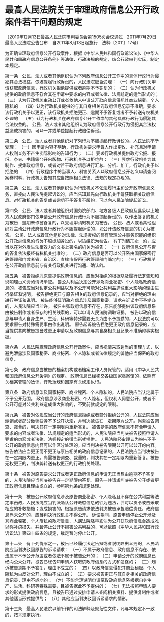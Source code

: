 # 最高人民法院关于审理政府信息公开行政案件若干问题的规定


（2010年12月13日最高人民法院审判委员会第1505次会议通过 2011年7月29日最高人民法院公告公布 自2011年8月13日起施行 法释〔2011〕17号）

为正确审理政府信息公开行政案件，根据《中华人民共和国行政诉讼法》、《中华人民共和国政府信息公开条例》等法律、行政法规的规定，结合行政审判实际，制定本规定。

第一条 公民、法人或者其他组织认为下列政府信息公开工作中的具体行政行为侵犯其合法权益，依法提起行政诉讼的，人民法院应当受理：
（一）向行政机关申请获取政府信息，行政机关拒绝提供或者逾期不予答复的；
（二）认为行政机关提供的政府信息不符合其在申请中要求的内容或者法律、法规规定的适当形式的；
（三）认为行政机关主动公开或者依他人申请公开政府信息侵犯其商业秘密、个人隐私的；
（四）认为行政机关提供的与其自身相关的政府信息记录不准确，要求该行政机关予以更正，该行政机关拒绝更正、逾期不予答复或者不予转送有权机关处理的；
（五）认为行政机关在政府信息公开工作中的其他具体行政行为侵犯其合法权益的。
公民、法人或者其他组织认为政府信息公开行政行为侵犯其合法权益造成损害的，可以一并或单独提起行政赔偿诉讼。

第二条 公民、法人或者其他组织对下列行为不服提起行政诉讼的，人民法院不予受理：
（一）因申请内容不明确，行政机关要求申请人作出更改、补充且对申请人权利义务不产生实际影响的告知行为；
（二）要求行政机关提供政府公报、报纸、杂志、书籍等公开出版物，行政机关予以拒绝的；
（三）要求行政机关为其制作、搜集政府信息，或者对若干政府信息进行汇总、分析、加工，行政机关予以拒绝的；
（四）行政程序中的当事人、利害关系人以政府信息公开名义申请查阅案卷材料，行政机关告知其应当按照相关法律、法规的规定办理的。

第三条 公民、法人或者其他组织认为行政机关不依法履行主动公开政府信息义务，直接向人民法院提起诉讼的，应当告知其先向行政机关申请获取相关政府信息。对行政机关的答复或者逾期不予答复不服的，可以向人民法院提起诉讼。

第四条 公民、法人或者其他组织对国务院部门、地方各级人民政府及县级以上地方人民政府部门依申请公开政府信息行政行为不服提起诉讼的，以作出答复的机关为被告；逾期未作出答复的，以受理申请的机关为被告。
公民、法人或者其他组织对主动公开政府信息行政行为不服提起诉讼的，以公开该政府信息的机关为被告。
公民、法人或者其他组织对法律、法规授权的具有管理公共事务职能的组织公开政府信息的行为不服提起诉讼的，以该组织为被告。
有下列情形之一的，应当以在对外发生法律效力的文书上署名的机关为被告：
（一）政府信息公开与否的答复依法报经有权机关批准的；
（二）政府信息是否可以公开系由国家保密行政管理部门或者省、自治区、直辖市保密行政管理部门确定的；
（三）行政机关在公开政府信息前与有关行政机关进行沟通、确认的。

第五条 被告拒绝向原告提供政府信息的，应当对拒绝的根据以及履行法定告知和说明理由义务的情况举证。
因公共利益决定公开涉及商业秘密、个人隐私政府信息的，被告应当对认定公共利益以及不公开可能对公共利益造成重大影响的理由进行举证和说明。
被告拒绝更正与原告相关的政府信息记录的，应当对拒绝的理由进行举证和说明。
被告能够证明政府信息涉及国家秘密，请求在诉讼中不予提交的，人民法院应当准许。
被告主张政府信息不存在，原告能够提供该政府信息系由被告制作或者保存的相关线索的，可以申请人民法院调取证据。
被告以政府信息与申请人自身生产、生活、科研等特殊需要无关为由不予提供的，人民法院可以要求原告对特殊需要事由作出说明。
原告起诉被告拒绝更正政府信息记录的，应当提供其向被告提出过更正申请以及政府信息与其自身相关且记录不准确的事实根据。

第六条 人民法院审理政府信息公开行政案件，应当视情采取适当的审理方式，以避免泄露涉及国家秘密、商业秘密、个人隐私或者法律规定的其他应当保密的政府信息。

第七条 政府信息由被告的档案机构或者档案工作人员保管的，适用《中华人民共和国政府信息公开条例》的规定。
政府信息已经移交各级国家档案馆的，依照有关档案管理的法律、行政法规和国家有关规定执行。

第八条 政府信息涉及国家秘密、商业秘密、个人隐私的，人民法院应当认定属于不予公开范围。
政府信息涉及商业秘密、个人隐私，但权利人同意公开，或者不公开可能对公共利益造成重大影响的，不受前款规定的限制。

第九条 被告对依法应当公开的政府信息拒绝或者部分拒绝公开的，人民法院应当撤销或者部分撤销被诉不予公开决定，并判决被告在一定期限内公开。尚需被告调查、裁量的，判决其在一定期限内重新答复。
被告提供的政府信息不符合申请人要求的内容或者法律、法规规定的适当形式的，人民法院应当判决被告按照申请人要求的内容或者法律、法规规定的适当形式提供。
人民法院经审理认为被告不予公开的政府信息内容可以作区分处理的，应当判决被告限期公开可以公开的内容。
被告依法应当更正而不更正与原告相关的政府信息记录的，人民法院应当判决被告在一定期限内更正。尚需被告调查、裁量的，判决其在一定期限内重新答复。被告无权更正的，判决其转送有权更正的行政机关处理。

第十条 被告对原告要求公开或者更正政府信息的申请无正当理由逾期不予答复的，人民法院应当判决被告在一定期限内答复。原告一并请求判决被告公开或者更正政府信息且理由成立的，参照第九条的规定处理。

第十一条 被告公开政府信息涉及原告商业秘密、个人隐私且不存在公共利益等法定事由的，人民法院应当判决确认公开政府信息的行为违法，并可以责令被告采取相应的补救措施；造成损害的，根据原告请求依法判决被告承担赔偿责任。政府信息尚未公开的，应当判决行政机关不得公开。
诉讼期间，原告申请停止公开涉及其商业秘密、个人隐私的政府信息，人民法院经审查认为公开该政府信息会造成难以弥补的损失，并且停止公开不损害公共利益的，可以依照《中华人民共和国行政诉讼法》第四十四条的规定，裁定暂时停止公开。

第十二条 有下列情形之一，被告已经履行法定告知或者说明理由义务的，人民法院应当判决驳回原告的诉讼请求：
（一）不属于政府信息、政府信息不存在、依法属于不予公开范围或者依法不属于被告公开的；
（二）申请公开的政府信息已经向公众公开，被告已经告知申请人获取该政府信息的方式和途径的；
（三）起诉被告逾期不予答复，理由不成立的；
（四）以政府信息侵犯其商业秘密、个人隐私为由反对公开，理由不成立的；
（五）要求被告更正与其自身相关的政府信息记录，理由不成立的；
（六）不能合理说明申请获取政府信息系根据自身生产、生活、科研等特殊需要，且被告据此不予提供的；
（七）无法按照申请人要求的形式提供政府信息，且被告已通过安排申请人查阅相关资料、提供复制件或者其他适当形式提供的；
（八）其他应当判决驳回诉讼请求的情形。

第十三条 最高人民法院以前所作的司法解释及规范性文件，凡与本规定不一致的，按本规定执行。